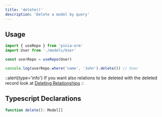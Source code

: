 ```yaml
---
title: 'delete()'
description: 'Delete a model by query'
---
```


## Usage

````ts
import { useRepo } from 'pinia-orm'
import User from './models/User'

const userRepo = useRepo(User)

console.log(userRepo.where('name', 'John').delete()) // User

````

::alert{type='info'}
If you want also relations to be deleted with the deleted record look at [Deleting Relationships](/guide/relationships/getting-started#deleting-relationships)
::

## Typescript Declarations

````ts
function delete(): Model[]
````
